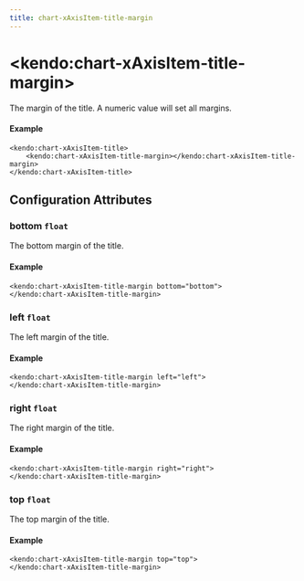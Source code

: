 ```yaml
---
title: chart-xAxisItem-title-margin
---
```


# \<kendo:chart-xAxisItem-title-margin\>

The margin of the title. A numeric value will set all margins.

#### Example
    <kendo:chart-xAxisItem-title>
        <kendo:chart-xAxisItem-title-margin></kendo:chart-xAxisItem-title-margin>
    </kendo:chart-xAxisItem-title>

## Configuration Attributes

### bottom `float`

The bottom margin of the title.

#### Example
    <kendo:chart-xAxisItem-title-margin bottom="bottom">
    </kendo:chart-xAxisItem-title-margin>

### left `float`

The left margin of the title.

#### Example
    <kendo:chart-xAxisItem-title-margin left="left">
    </kendo:chart-xAxisItem-title-margin>

### right `float`

The right margin of the title.

#### Example
    <kendo:chart-xAxisItem-title-margin right="right">
    </kendo:chart-xAxisItem-title-margin>

### top `float`

The top margin of the title.

#### Example
    <kendo:chart-xAxisItem-title-margin top="top">
    </kendo:chart-xAxisItem-title-margin>


